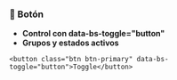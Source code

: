 ### **🧷 Botón**

* **Control con data-bs-toggle="button"**
* **Grupos y estados activos**

```
<button class="btn btn-primary" data-bs-toggle="button">Toggle</button>
```